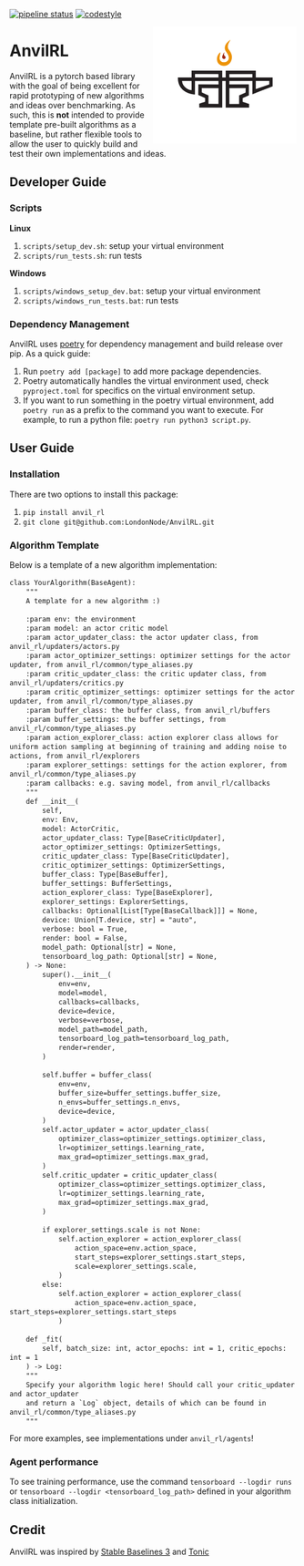 [![pipeline status](https://github.com/LondonNode/AnvilRL/actions/workflows/ci.yaml/badge.svg)](https://github.com/LondonNode/AnvilRL/actions/workflows/ci.yaml)
[![codestyle](https://img.shields.io/badge/code%20style-black-000000.svg)](https://github.com/psf/black)

<img src="docs/images/logo.png" align="right" width="50%"/>

# AnvilRL
AnvilRL is a pytorch based library with the goal of being excellent for rapid prototyping of new algorithms and ideas over benchmarking. As such, this is **not** intended to provide template pre-built algorithms as a baseline, but rather flexible tools to allow the user to quickly build and test their own implementations and ideas.

## Developer Guide
### Scripts
**Linux**
1. `scripts/setup_dev.sh`: setup your virtual environment
2. `scripts/run_tests.sh`: run tests

**Windows**
1. `scripts/windows_setup_dev.bat`: setup your virtual environment
2. `scripts/windows_run_tests.bat`: run tests

### Dependency Management
AnvilRL uses [poetry](https://python-poetry.org/docs/basic-usage/) for dependency management and build release over pip. As a quick guide:
1. Run `poetry add [package]` to add more package dependencies.
2. Poetry automatically handles the virtual environment used, check `pyproject.toml` for specifics on the virtual environment setup.
3. If you want to run something in the poetry virtual environment, add `poetry run` as a prefix to the command you want to execute. For example, to run a python file: `poetry run python3 script.py`.

## User Guide

### Installation
There are two options to install this package:
1. `pip install anvil_rl`
2. `git clone git@github.com:LondonNode/AnvilRL.git`

### Algorithm Template
Below is a template of a new algorithm implementation:

```
class YourAlgorithm(BaseAgent):
    """
    A template for a new algorithm :)
    
    :param env: the environment
    :param model: an actor critic model
    :param actor_updater_class: the actor updater class, from anvil_rl/updaters/actors.py
    :param actor_optimizer_settings: optimizer settings for the actor updater, from anvil_rl/common/type_aliases.py
    :param critic_updater_class: the critic updater class, from anvil_rl/updaters/critics.py
    :param critic_optimizer_settings: optimizer settings for the actor updater, from anvil_rl/common/type_aliases.py
    :param buffer_class: the buffer class, from anvil_rl/buffers
    :param buffer_settings: the buffer settings, from anvil_rl/common/type_aliases.py
    :param action_explorer_class: action explorer class allows for uniform action sampling at beginning of training and adding noise to actions, from anvil_rl/explorers
    :param explorer_settings: settings for the action explorer, from anvil_rl/common/type_aliases.py
    :param callbacks: e.g. saving model, from anvil_rl/callbacks
    """
    def __init__(
        self,
        env: Env,
        model: ActorCritic,
        actor_updater_class: Type[BaseCriticUpdater],
        actor_optimizer_settings: OptimizerSettings,
        critic_updater_class: Type[BaseCriticUpdater],
        critic_optimizer_settings: OptimizerSettings,
        buffer_class: Type[BaseBuffer],
        buffer_settings: BufferSettings,
        action_explorer_class: Type[BaseExplorer],
        explorer_settings: ExplorerSettings,
        callbacks: Optional[List[Type[BaseCallback]]] = None,
        device: Union[T.device, str] = "auto",
        verbose: bool = True,
        render: bool = False,
        model_path: Optional[str] = None,
        tensorboard_log_path: Optional[str] = None,
    ) -> None:
        super().__init__(
            env=env,
            model=model,
            callbacks=callbacks,
            device=device,
            verbose=verbose,
            model_path=model_path,
            tensorboard_log_path=tensorboard_log_path,
            render=render,
        )

        self.buffer = buffer_class(
            env=env,
            buffer_size=buffer_settings.buffer_size,
            n_envs=buffer_settings.n_envs,
            device=device,
        )
        self.actor_updater = actor_updater_class(
            optimizer_class=optimizer_settings.optimizer_class,
            lr=optimizer_settings.learning_rate,
            max_grad=optimizer_settings.max_grad,
        )
        self.critic_updater = critic_updater_class(
            optimizer_class=optimizer_settings.optimizer_class,
            lr=optimizer_settings.learning_rate,
            max_grad=optimizer_settings.max_grad,
        )

        if explorer_settings.scale is not None:
            self.action_explorer = action_explorer_class(
                action_space=env.action_space,
                start_steps=explorer_settings.start_steps,
                scale=explorer_settings.scale,
            )
        else:
            self.action_explorer = action_explorer_class(
                action_space=env.action_space, start_steps=explorer_settings.start_steps
            )

    def _fit(
        self, batch_size: int, actor_epochs: int = 1, critic_epochs: int = 1
    ) -> Log:
    """
    Specify your algorithm logic here! Should call your critic_updater and actor_updater
    and return a `Log` object, details of which can be found in anvil_rl/common/type_aliases.py
    """
```
For more examples, see implementations under `anvil_rl/agents`!

### Agent performance
To see training performance, use the command `tensorboard --logdir runs` or `tensorboard --logdir <tensorboard_log_path>` defined in your algorithm class initialization.

## Credit
AnvilRL was inspired by [Stable Baselines 3](https://github.com/DLR-RM/stable-baselines3) and [Tonic](https://github.com/fabiopardo/tonic)
